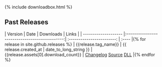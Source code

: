 {% include downloadbox.html %}

## Past Releases

| Version              | Date                                           | Downloads                  | Links |
| -------------------- |:----------------------------------------------:| :------------------------: | :---- |{% for release in site.github.releases %}
| {{release.tag_name}} | {{ release.created_at | date_to_long_string }} | {{release.assets[0].download_count}} | <a href="" class="dl-btn btn">Changelog</a> <a href="" class="dl-btn btn">Source</a> <a href="" class="dl-btn btn">DLL</a>      |{% endfor %}
